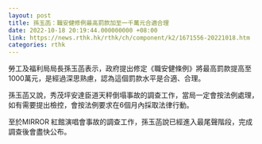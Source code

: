 ```yaml
---
layout: post
title: 孫玉菡：職安健修例最高罰款加至一千萬元合適合理
date: 2022-10-18 20:19:44.000000000 +08:00
link: https://news.rthk.hk/rthk/ch/component/k2/1671556-20221018.htm
categories: rthk
---
```


勞工及福利局局長孫玉菡表示，政府提出修定《職安健條例》將最高罰款提高至1000萬元，是經過深思熟慮，認為這個罰款水平是合適、合理。

孫玉菡又說，秀茂坪安達臣道天秤倒塌事故的調查工作，當局一定會按法例處理，如有需要提出檢控，會按法例要求在6個月內採取法律行動。 

至於MIRROR 紅館演唱會事故的調查工作，孫玉菡說已經進入最尾聲階段，完成調查後會盡快公布。
